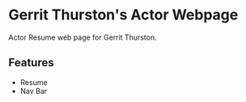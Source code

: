 # Gerrit Thurston's Actor Webpage
Actor Resume web page for Gerrit Thurston.

## Features
- Resume
- Nav Bar

